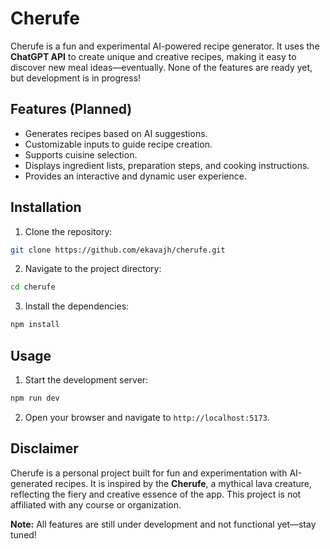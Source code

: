 # Cherufe

Cherufe is a fun and experimental AI-powered recipe generator. It uses the **ChatGPT API** to create unique and creative recipes, making it easy to discover new meal ideas—eventually. None of the features are ready yet, but development is in progress!

## Features (Planned)

- Generates recipes based on AI suggestions.
- Customizable inputs to guide recipe creation.
- Supports cuisine selection.
- Displays ingredient lists, preparation steps, and cooking instructions.
- Provides an interactive and dynamic user experience.

## Installation

1. Clone the repository:

```bash
git clone https://github.com/ekavajh/cherufe.git
```

2. Navigate to the project directory:

```bash
cd cherufe
```

3. Install the dependencies:

```bash
npm install
```

## Usage

1. Start the development server:

```bash
npm run dev
```

2. Open your browser and navigate to `http://localhost:5173`.

## Disclaimer

Cherufe is a personal project built for fun and experimentation with AI-generated recipes. It is inspired by the **Cherufe**, a mythical lava creature, reflecting the fiery and creative essence of the app. This project is not affiliated with any course or organization.

**Note:** All features are still under development and not functional yet—stay tuned!

